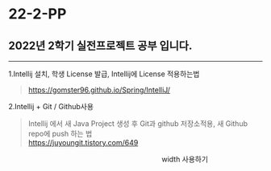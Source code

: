 # 22-2-PP
## 2022년 2학기 실전프로젝트 공부 입니다.
--------

1.Intellij 설치, 학생 License 발급, Intellij에 License 적용하는법<br>
>https://gomster96.github.io/Spring/IntelliJ/

2.Intellij + Git / Github사용<br>
>Intellij 에서 새 Java Project 생성 후 Git과 github 저장소적용, 새 Github repo에 push 하는 법<br>
>https://juyoungit.tistory.com/649<br>


<img scr = '사진파일경로' width = '300'>
width 사용하기 
